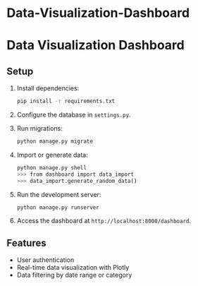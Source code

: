 # Data-Visualization-Dashboard

# Data Visualization Dashboard

## Setup

1. Install dependencies:
    ```bash
    pip install -r requirements.txt
    ```

2. Configure the database in `settings.py`.

3. Run migrations:
    ```bash
    python manage.py migrate
    ```

4. Import or generate data:
    ```bash
    python manage.py shell
    >>> from dashboard import data_import
    >>> data_import.generate_random_data()
    ```

5. Run the development server:
    ```bash
    python manage.py runserver
    ```

6. Access the dashboard at `http://localhost:8000/dashboard`.

## Features

- User authentication
- Real-time data visualization with Plotly
- Data filtering by date range or category
